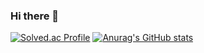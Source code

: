 ### Hi there 👋

[![Solved.ac Profile](http://mazassumnida.wtf/api/v2/generate_badge?boj=cdnnnl)](https://solved.ac/cdnnnl/)
[![Anurag's GitHub stats](https://github-readme-stats.vercel.app/api?username=hyosin-Jang&show_icons=true&theme=radical&count_private=true)](https://github.com/anuraghazra/github-readme-stats)

<!--
**hyosin-Jang/hyosin-Jang** is a ✨ _special_ ✨ repository because its `README.md` (this file) appears on your GitHub profile.

Here are some ideas to get you started:

- 🔭 I’m currently working on ...
- 🌱 I’m currently learning ...
- 👯 I’m looking to collaborate on ...
- 🤔 I’m looking for help with ...
- 💬 Ask me about ...
- 📫 How to reach me: ...
- 😄 Pronouns: ...
- ⚡ Fun fact: ...
-->
